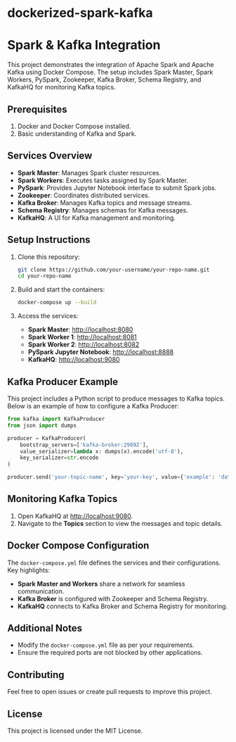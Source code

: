 # dockerized-spark-kafka
# Spark & Kafka Integration

This project demonstrates the integration of Apache Spark and Apache Kafka using Docker Compose. The setup includes Spark Master, Spark Workers, PySpark, Zookeeper, Kafka Broker, Schema Registry, and KafkaHQ for monitoring Kafka topics.

## Prerequisites

1. Docker and Docker Compose installed.
2. Basic understanding of Kafka and Spark.

## Services Overview

- **Spark Master**: Manages Spark cluster resources.
- **Spark Workers**: Executes tasks assigned by Spark Master.
- **PySpark**: Provides Jupyter Notebook interface to submit Spark jobs.
- **Zookeeper**: Coordinates distributed services.
- **Kafka Broker**: Manages Kafka topics and message streams.
- **Schema Registry**: Manages schemas for Kafka messages.
- **KafkaHQ**: A UI for Kafka management and monitoring.

## Setup Instructions

1. Clone this repository:

   ```bash
   git clone https://github.com/your-username/your-repo-name.git
   cd your-repo-name
   ```

2. Build and start the containers:

   ```bash
   docker-compose up --build
   ```

3. Access the services:

   - **Spark Master**: [http://localhost:8080](http://localhost:8080)
   - **Spark Worker 1**: [http://localhost:8081](http://localhost:8081)
   - **Spark Worker 2**: [http://localhost:8082](http://localhost:8082)
   - **PySpark Jupyter Notebook**: [http://localhost:8888](http://localhost:8888)
   - **KafkaHQ**: [http://localhost:9080](http://localhost:9080)

## Kafka Producer Example

This project includes a Python script to produce messages to Kafka topics. Below is an example of how to configure a Kafka Producer:

```python
from kafka import KafkaProducer
from json import dumps

producer = KafkaProducer(
    bootstrap_servers=['kafka-broker:29092'],
    value_serializer=lambda x: dumps(x).encode('utf-8'),
    key_serializer=str.encode
)

producer.send('your-topic-name', key='your-key', value={'example': 'data'})
```

## Monitoring Kafka Topics

1. Open KafkaHQ at [http://localhost:9080](http://localhost:9080).
2. Navigate to the **Topics** section to view the messages and topic details.

## Docker Compose Configuration

The `docker-compose.yml` file defines the services and their configurations. Key highlights:

- **Spark Master and Workers** share a network for seamless communication.
- **Kafka Broker** is configured with Zookeeper and Schema Registry.
- **KafkaHQ** connects to Kafka Broker and Schema Registry for monitoring.

## Additional Notes

- Modify the `docker-compose.yml` file as per your requirements.
- Ensure the required ports are not blocked by other applications.

## Contributing

Feel free to open issues or create pull requests to improve this project.

## License

This project is licensed under the MIT License.
